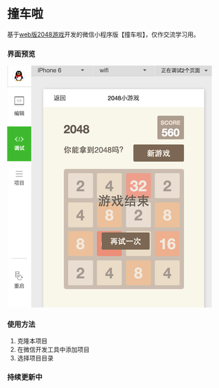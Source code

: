 # 撞车啦
基于[web版2048游戏](https://github.com/gabrielecirulli/2048)开发的微信小程序版【撞车啦】，仅作交流学习用。

### 界面预览

![主页](./images/game.png)

### 使用方法

1. 克隆本项目
2. 在微信开发工具中添加项目
3. 选择项目目录

### 持续更新中
